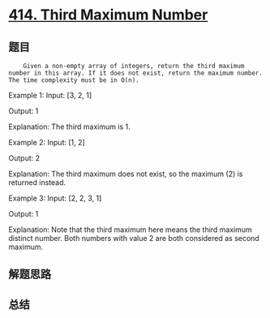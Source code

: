 # [414. Third Maximum Number](https://leetcode.com/problems/third-maximum-number/)

## 题目

        Given a non-empty array of integers, return the third maximum number in this array. If it does not exist, return the maximum number. The time complexity must be in O(n).

Example 1:
Input: [3, 2, 1]

Output: 1

Explanation: The third maximum is 1.



Example 2:
Input: [1, 2]

Output: 2

Explanation: The third maximum does not exist, so the maximum (2) is returned instead.



Example 3:
Input: [2, 2, 3, 1]

Output: 1

Explanation: Note that the third maximum here means the third maximum distinct number.
Both numbers with value 2 are both considered as second maximum.


      

## 解题思路


## 总结



